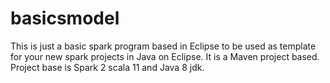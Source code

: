 # basicsmodel
This is just a basic spark program based in Eclipse to be used as template for your new spark projects in Java on Eclipse. 
It is a Maven project based.  
Project base is Spark 2 scala 11 and Java 8 jdk.
